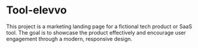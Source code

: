 # Tool-elevvo
This project is a marketing landing page for a fictional tech product or SaaS tool. The goal is to showcase the product effectively and encourage user engagement through a modern, responsive design.
